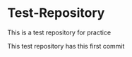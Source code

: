 # Test-Repository
This is a test repository for practice

This test repository has this first commit
